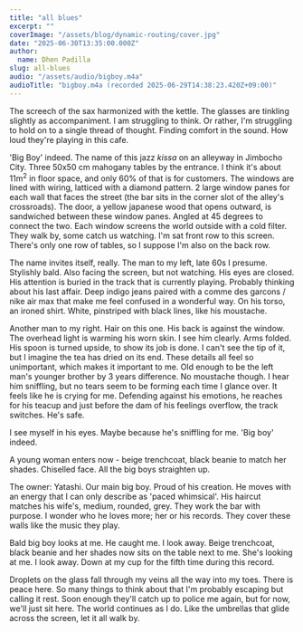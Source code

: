 ```yaml
---
title: "all blues"
excerpt: ""
coverImage: "/assets/blog/dynamic-routing/cover.jpg"
date: "2025-06-30T13:35:00.000Z"
author:
  name: Dhen Padilla
slug: all-blues
audio: "/assets/audio/bigboy.m4a"
audioTitle: "bigboy.m4a (recorded 2025-06-29T14:38:23.420Z+09:00)"
---
```


The screech of the sax harmonized with the kettle. The glasses are tinkling slightly as accompaniment. I am struggling to think. Or rather, I'm struggling to hold on to a single thread of thought. Finding comfort in the sound. How loud they're playing in this cafe. 

'Big Boy' indeed. The name of this jazz _kissa_ on an alleyway in Jimbocho City. Three 50x50 cm mahogany tables by the entrance. I think it's about 11m<sup>2</sup> in floor space, and only 60% of that is for customers.
The windows are lined with wiring, latticed with a diamond pattern. 2 large window panes for each wall that faces the street (the bar sits in the corner slot of the alley's crossroads). The door, a yellow japanese wood that opens outward, is sandwiched between these window panes. Angled at 45 degrees to connect the two. Each window screens the world outside with a cold filter. They walk by, some catch us watching. I'm sat front row to this screen. There's only one row of tables, so I suppose I'm also on the back row.

The name invites itself, really. The man to my left, late 60s I presume. Stylishly bald. Also facing the screen, but not watching. His eyes are closed. His attention is buried in the track that is currently playing. Probably thinking about his last affair. Deep indigo jeans paired with a comme des garcons / nike air max that make me feel confused in a wonderful way. On his torso, an ironed shirt. White, pinstriped with black lines, like his moustache.

Another man to my right. Hair on this one. His back is against the window. The overhead light is warming his worn skin. I see him clearly. Arms folded. His spoon is turned upside, to show its job is done. I can't see the tip of it, but I imagine the tea has dried on its end. These details all feel so unimportant, which makes it important to me.
Old enough to be the left man's younger brother by 3 years difference. No moustache though. 
I hear him sniffling, but no tears seem to be forming each time I glance over. It feels like he is crying for me.
Defending against his emotions, he reaches for his teacup and just before the dam of his feelings overflow, the track switches. He's safe.

I see myself in his eyes. Maybe because he's sniffling for me. 'Big boy' indeed.

A young woman enters now - beige trenchcoat, black beanie to match her shades. Chiselled face. All the big boys straighten up.

The owner: Yatashi. Our main big boy. Proud of his creation. He moves with an energy that I can only describe as 'paced whimsical'. His haircut matches his wife's, medium, rounded, grey. They work the bar with purpose. I wonder who he loves more; her or his records. They cover these walls like the music they play.

Bald big boy looks at me. He caught me. I look away.
Beige trenchcoat, black beanie and her shades now sits on the table next to me. She's looking at me. I look away.
Down at my cup for the fifth time during this record.

Droplets on the glass fall through my veins all the way into my toes. There is peace here. 
So many things to think about that I'm probably escaping but calling it rest. Soon enough they'll catch up to police me again, but for now, we'll just sit here. The world continues as I do. Like the umbrellas that glide across the screen, let it all walk by.

